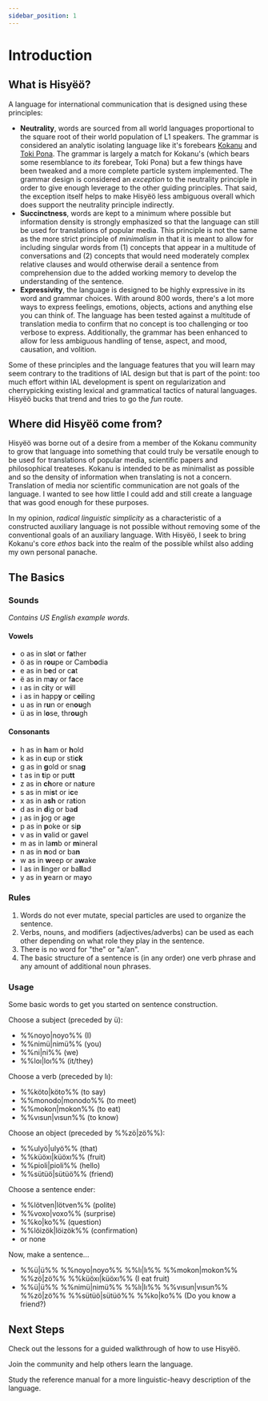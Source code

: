 ```yaml
---
sidebar_position: 1
---
```


# Introduction

## What is Hisyëö?

A language for international communication that is designed using these
principles:
- **Neutrality**, words are sourced from all world languages proportional to the
square root of their world population of L1 speakers. The grammar is considered
an analytic isolating language like it's forebears
[Kokanu](https://www.kokanu.com/) and [Toki Pona](https://tokipona.org). The
grammar is largely a match for Kokanu's (which bears some resemblance to *its*
forebear, Toki Pona) but a few things have been tweaked and a more complete
particle system implemented. The grammar design is considered an *exception* to
the neutrality principle in order to give enough leverage to the other guiding
principles. That said, the exception itself helps to make Hisyëö less ambiguous
overall which does support the neutrality principle indirectly.
- **Succinctness**, words are kept to a minimum where possible but information
density is strongly emphasized so that the language can still be used for
translations of popular media. This principle is not the same as the more strict
principle of *minimalism* in that it is meant to allow for including singular
words from (1) concepts that appear in a multitude of conversations and (2)
concepts that would need moderately complex relative clauses and would otherwise
derail a sentence from comprehension due to the added working memory to develop
the understanding of the sentence.
- **Expressivity**, the language is designed to be highly expressive in its word
and grammar choices. With around 800 words, there's a lot more ways to express
feelings, emotions, objects, actions and anything else you can think of. The
language has been tested against a multitude of translation media to confirm
that no concept is too challenging or too verbose to express. Additionally, the
grammar has been enhanced to allow for less ambiguous handling of tense, aspect,
and mood, causation, and volition.

Some of these principles and the language features that you will learn may seem
contrary to the traditions of IAL design but that is part of the point: too much
effort within IAL development is spent on regularization and cherrypicking
existing lexical and grammatical tactics of natural languages. Hisyëö bucks that
trend and tries to go the *fun* route. 

## Where did Hisyëö come from?

Hisyëö was borne out of a desire from a member of the Kokanu community to grow
that language into something that could truly be versatile enough to be used for
translations of popular media, scientific papers and philosophical treateses.
Kokanu is intended to be as minimalist as possible and so the density of information
when translating is not a concern. Translation of media nor scientific communication
are not goals of the language. I wanted to see how little I could add and still
create a language that was good enough for these purposes.

In my opinion, *radical linguistic simplicity* as a characteristic of a
constructed auxiliary language is not possible without removing some of the
conventional goals of an auxiliary language. With Hisyëö, I seek to bring
Kokanu's core *ethos* back into the realm of the possible whilst also adding my
own personal panache.

## The Basics

### Sounds

*Contains US English example words.*

#### Vowels
- o as in sl**o**t or f**a**ther
- ö as in r**ou**pe or Camb**o**dia
- e as in b**e**d or c**a**t
- ë as in m**a**y or f**a**ce
- ı as in c**i**ty or w**i**ll
- i as in happ**y** or c**ei**ling
- u as in r**u**n or en**ou**gh
- ü as in l**o**se, thr**ou**gh

#### Consonants
- h as in **h**am or **h**old
- k as in **c**up or sti**ck**
- g as in **g**old or sna**g**
- t as in **t**ip or pu**tt**
- z as in **ch**ore or na**t**ure
- s as in mi**s**t or i**c**e
- x as in a**sh** or ra**t**ion
- d as in **d**ig or ba**d** 
- ȷ as in **j**og or a**g**e
- p as in **p**oke or si**p**
- v as in **v**alid or ga**v**el
- m as in la**m**b or **m**ineral
- n as in **n**od or ba**n**
- w as in **w**eep or a**w**ake
- l as in **l**inger or ba**ll**ad
- y as in **y**earn or ma**y**o

### Rules

1. Words do not ever mutate, special particles are used to organize the sentence.
2. Verbs, nouns, and modifiers (adjectives/adverbs) can be
used as each other depending on what role they play in the sentence.
3. There is no word for "the" or "a/an".
4. The basic structure of a sentence is (in any order) one verb phrase and any
amount of additional noun phrases.

### Usage

Some basic words to get you started on sentence construction.

Choose a subject (preceded by ü):
- %%noyo|noyo%% (I)
- %%nimü|nimü%% (you)
- %%ni|ni%% (we)
- %%loı|loı%% (it/they)

Choose a verb (preceded by lı):
- %%köto|köto%% (to say)
- %%monodo|monodo%% (to meet)
- %%mokon|mokon%% (to eat)
- %%vısun|vısun%% (to know)

Choose an object (preceded by %%zö|zö%%):
- %%ulyö|ulyö%% (that)
- %%küöxı|küöxı%% (fruit)
- %%pioli|pioli%% (hello) 
- %%sütüö|sütüö%% (friend)

Choose a sentence ender:
- %%lötven|lötven%% (polite)
- %%voxo|voxo%% (surprise)
- %%ko|ko%% (question)
- %%löizök|löizök%% (confirmation)
- or none

Now, make a sentence...
- %%ü|ü%% %%noyo|noyo%% %%lı|lı%% %%mokon|mokon%% %%zö|zö%% %%küöxı|küöxı%% (I eat fruit)
- %%ü|ü%% %%nimü|nimü%% %%lı|lı%% %%vısun|vısun%% %%zö|zö%% %%sütüö|sütüö%% %%ko|ko%% (Do you know a friend?)

## Next Steps

Check out the lessons for a guided walkthrough of how to use Hisyëö.

Join the community and help others learn the language.

Study the reference manual for a more linguistic-heavy description of the language.


